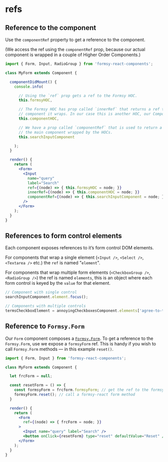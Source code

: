 # refs

## Reference to the component

Use the `componentRef` property to get a reference to the component.

(We access the ref using the `componentRef` prop, because our actual component is wrapped in a couple of Higher Order Components.)

```jsx
import { Form, Input, RadioGroup } from 'formsy-react-components';

class MyForm extends Component {

  componentDidMount() {
    console.info(

      // Using the `ref` prop gets a ref to the Formsy HOC.
      this.formsyHOC,

      // The Formsy HOC has prop called `innerRef` that returns a ref to the
      // component it wraps. In our case this is another HOC, our Component HOC.
      this.componentHOC,

      // We have a prop called `componentRef` that is used to return a ref to
      // the main component wrapped by the HOCs.
      this.searchInputComponent

    );
  }

  render() {
    return (
      <Form>
        <Input
          name="query"
          label="Search"
          ref={(node) => { this.formsyHOC = node; }}
          innerRef={(node) => { this.componentHOC = node; }}
          componentRef={(node) => { this.searchInputComponent = node; }}
        />
      </Form>
    );
  }
}
```

## References to form control elements

Each component exposes references to it’s form control DOM elements.

For components that wrap a single element (`<Input />`, `<Select />`, `<Textarea />` etc.) the `ref` is named "`element`".

For components that wrap multiple form elements (`<CheckboxGroup />`, `<RadioGroup />`) the ref is named `elements`, this is an object where each form control is keyed by the `value` for that element.

```jsx
// Component with single control
searchInputComponent.element.focus();

// Components with multiple controls
termsCheckboxElement = annoyingCheckboxesComponent.elements['agree-to-terms'];
```

## Reference to `Formsy.Form`

Our `Form` component composes a [`Formsy.Form`](https://github.com/christianalfoni/formsy-react/blob/master/API.md#formsyform). To get a reference to the `Formsy.Form`, use we expose a `formsyForm` ref. This is handy if you wish to call `Formsy.Form` methods — in this example `reset()`.

```jsx
import { Form, Input } from 'formsy-react-components';

class MyForm extends Component {

  let frcForm = null;

  const resetForm = () => {
    const formsyForm = frcform.formsyForm; // get the ref to the formsy-react form
    formsyForm.reset(); // call a formsy-react form method
  }

  render() {
    return (
      <Form
        ref={(node) => { frcForm = node; }}
      >
        <Input name="query" label="Search" />
        <button onClick={resetForm} type="reset" defaultValue="Reset" />
      </Form>
    );
  }
}
```
